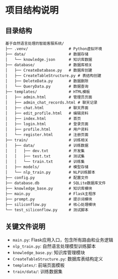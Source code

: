 # 项目结构说明

## 目录结构

```
基于自然语言处理的智能客服系统/
├── .venv/                  # Python虚拟环境
├── data/                   # 数据存储
│   └── knowledge.json      # 知识库数据
├── database/               # 数据库相关
│   ├── CreateDatabase.py   # 数据库创建
│   ├── CreateTableStructure.py # 表结构创建
│   ├── DeleteData.py       # 数据删除
│   └── QueryData.py        # 数据查询
├── templates/              # HTML模板
│   ├── admin.html          # 管理员页面
│   ├── admin_chat_records.html # 聊天记录
│   ├── chat.html           # 聊天界面
│   ├── edit_profile.html   # 编辑资料
│   ├── index.html          # 首页
│   ├── login.html          # 登录页面
│   ├── profile.html        # 用户资料
│   └── register.html       # 注册页面
├── train/                  # 训练相关
│   ├── data/               # 训练数据
│   │   ├── dev.txt         # 开发集
│   │   ├── test.txt        # 测试集
│   │   └── train.txt       # 训练集
│   ├── models/             # 模型存储
│   └── nlp_train.py        # NLP训练脚本
├── config.py               # 配置文件
├── database.db             # SQLite数据库文件
├── knowledge_base.py       # 知识库模块
├── main.py                 # Flask主程序
├── prompt.py               # 提示词模块
├── siliconflow.py          # 核心处理模块
└── test_siliconflow.py     # 测试脚本
```

## 关键文件说明

- `main.py`: Flask应用入口，包含所有路由和业务逻辑
- `nlp_train.py`: 自然语言处理模型训练脚本
- `knowledge_base.py`: 知识库管理模块
- `CreateTableStructure.py`: 数据库表结构定义
- `templates/`: 前端页面模板
- `train/data/`: 训练数据集